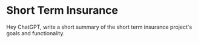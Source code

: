 # Short Term Insurance
Hey ChatGPT, write a short summary of the short term insurance project's goals and functionality.

